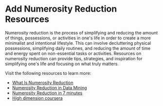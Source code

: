 # Add Numerosity Reduction Resources

Numerosity reduction is the process of simplifying and reducing the amount of things, possessions, or activities in one's life in order to create a more minimalist and intentional lifestyle. This can involve decluttering physical possessions, simplifying daily routines, and reducing the amount of time and energy spent on non-essential tasks or activities. Resources on numerosity reduction can provide tips, strategies, and inspiration for simplifying one's life and focusing on what truly matters.

Visit the following resources to learn more:

- [What Is Numerosity Reduction](https://www.tutorialspoint.com/what-is-numerosity-reduction)
- [Numerosity Reduction in Data Mining](https://www.geeksforgeeks.org/numerosity-reduction-in-data-mining/)
- [Numerosity Reduction in 7 minutes ](https://www.youtube.com/watch?v=Xu1aaNID5Ek)
- [High dimension coursera](https://www.coursera.org/projects/high-dimensional-data-visualization-techniques-using-python)

